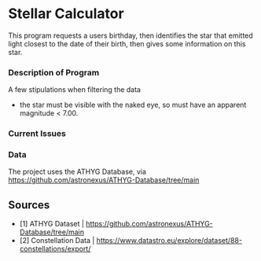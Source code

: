 # Stellar Calculator
This program requests a users birthday, then identifies the star that emitted light closest to the date of their birth, then gives some information on this star.

### Description of Program
A few stipulations when filtering the data 
- the star must be visible with the naked eye, so must have an apparent magnitude < 7.00.

### Current Issues

### Data
The project uses the ATHYG Database, via https://github.com/astronexus/ATHYG-Database/tree/main 

## Sources
* [1] ATHYG Dataset | https://github.com/astronexus/ATHYG-Database/tree/main
* [2] Constellation Data | https://www.datastro.eu/explore/dataset/88-constellations/export/
